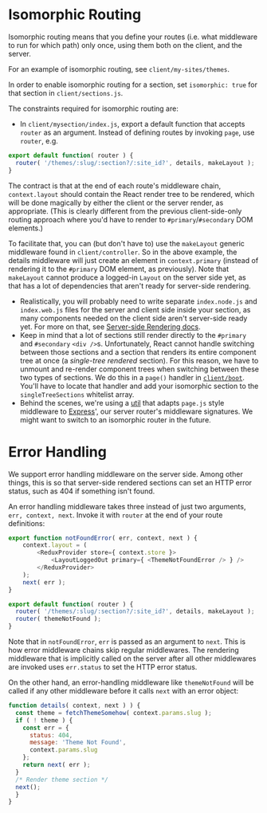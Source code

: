 Isomorphic Routing
==================

Isomorphic routing means that you define your routes (i.e. what middleware to
run for which path) only once, using them both on the client, and the server.

For an example of isomorphic routing, see `client/my-sites/themes`.

In order to enable isomorphic routing for a section, set `isomorphic: true`
for that section in `client/sections.js`.

The constraints required for isomorphic routing are:
* In `client/mysection/index.js`, export a default function that accepts
`router` as an argument. Instead of defining routes by invoking `page`, use
`router`, e.g.

```js
export default function( router ) {
  router( '/themes/:slug/:section?/:site_id?', details, makeLayout );
}
```

The contract is that at the end of each route's middleware chain, `context.layout`
should contain the React render tree to be rendered, which will be done magically
by either the client or the server render, as appropriate. (This is clearly
different from the previous client-side-only routing approach where you'd have
to render to `#primary`/`#secondary` DOM elements.)

To facilitate that, you can (but don't have to) use the `makeLayout`
generic middleware found in `client/controller`. So in the above example, the
details middleware will just create an element in `context.primary` (instead of
rendering it to the `#primary` DOM element, as previously).
Note that `makeLayout` cannot produce a logged-in `Layout` on the server side yet,
as that has a lot of dependencies that aren't ready for server-side rendering.

* Realistically, you will probably need to write separate `index.node.js` and
`index.web.js` files for the server and client side inside your section, as many
components needed on the client side aren't server-side ready yet. For more on
that, see [Server-side Rendering docs](server-side-rendering.md).
* Keep in mind that a lot of sections still render directly to the `#primary` and
`#secondary` `<div />`s. Unfortunately, React cannot handle switching between those
sections and a section that renders its entire component tree at once (a _single-tree
rendered_ section). For this reason, we have to unmount and re-render component
trees when switching between these two types of sections. We do this in a `page()`
handler in [`client/boot`](../client/boot/index.js). You'll have to locate that
handler and add your isomorphic section to the `singleTreeSections` whitelist array.
* Behind the scenes, we're using a [util](../server/isomorphic-routing/README.md) that adapts `page.js` style middleware to [Express](https://expressjs.com/en/guide/routing.html)',
our server router's middleware signatures. We might want to switch to an isomorphic
router in the future.

# Error Handling

We support error handling middleware on the server side. Among other things, this is
so that server-side rendered sections can set an HTTP error status, such as 404 if something isn't found.

An error handling middleware takes three instead of just two arguments, `err, context, next`.
Invoke it with `router` at the end of your route definitions:

```js
export function notFoundError( err, context, next ) {
	context.layout = (
		<ReduxProvider store={ context.store }>
			<LayoutLoggedOut primary={ <ThemeNotFoundError /> } />
		</ReduxProvider>
	);
	next( err );
}

export default function( router ) {
  router( '/themes/:slug/:section?/:site_id?', details, makeLayout );
  router( themeNotFound );
}
```

Note that in `notFoundError`, `err` is passed as an argument to `next`. This is how error middleware chains skip regular middlewares. The rendering middleware that is implicitly called on the server after all other middlewares are invoked uses `err.status` to set the HTTP error status.

On the other hand, an error-handling middleware like `themeNotFound` will be called if any other middleware before it calls `next` with an error object:

```js
function details( context, next ) ) {
  const theme = fetchThemeSomehow( context.params.slug );
  if ( ! theme ) {
    const err = {
      status: 404,
      message: 'Theme Not Found',
      context.params.slug
    };
    return next( err );
  }
  /* Render theme section */
  next();
  }
}
```
